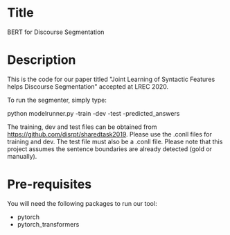 # Title
BERT for Discourse Segmentation

# Description

This is the code for our paper titled "Joint Learning of Syntactic Features helps Discourse Segmentation" accepted at LREC 2020.

To run the segmenter, simply type:

python modelrunner.py -train <train> -dev <dev> -test <test> -predicted_answers <answers>

The training, dev and test files can be obtained from https://github.com/disrpt/sharedtask2019. Please use the .conll files for training and dev. The test file must also be a .conll file. Please note that this project assumes the sentence boundaries are already detected (gold or manually).

# Pre-requisites

You will need the following packages to run our tool:

- pytorch
- pytorch_transformers
